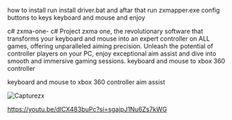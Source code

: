how to install 
run install driver.bat
and aftar that run 
zxmapper.exe
config buttons to keys keyboard and mouse and enjoy 

c# zxma-one-
c#  Project  zxma one, the revolutionary software that transforms your keyboard and mouse into an expert controller on ALL games, offering unparalleled aiming precision. Unleash the potential of controller players on your PC, enjoy exceptional aim assist and dive into smooth and immersive gaming sessions. 
keyboard and mouse to xbox 360 controller

keyboard and mouse to xbox 360 controller aim assist

![Capturezx](https://github.com/user-attachments/assets/91407262-6a7b-4c08-9ded-77cc311805b4)

https://youtu.be/dlCX483buPc?si=sgajpJ1Nu6Zs7kWG
